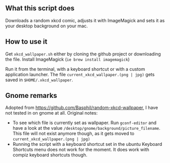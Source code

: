 What this script does
---------------------
Downloads a random xkcd comic, adjusts it with ImageMagick and sets it as your desktop background on your mac. 

How to use it
-------------
Get `xkcd_wallpaper.sh` either by cloning the github project or downloading the file. 
Install ImageMagick (`ie brew install imagemagick`)

Run it from the terminal, with a keyboard shortcut or with a custom application launcher. The file `current_xkcd_wallpaper.(png | jpg)` gets saved in `$HOME/.xkcd_wallpaper`.

Gnome remarks
-------------
Adopted from https://github.com/Basphil/random-xkcd-wallpaper, I have not tested in on gnome at all. Original notes:
* To see which file is currently set as wallpaper. Run `gconf-editor` and have a look at the value `/desktop/gnome/background/picture_filename`. This file will not exist anymore though, as it gets moved to `current_xkcd_wallpaper.(png | jpg)`
* Running the script with a keyboard shortcut set in the ubuntu Keyboard Shortcuts menu does not work for the moment. It does work with compiz keyboard shortcuts though. 

